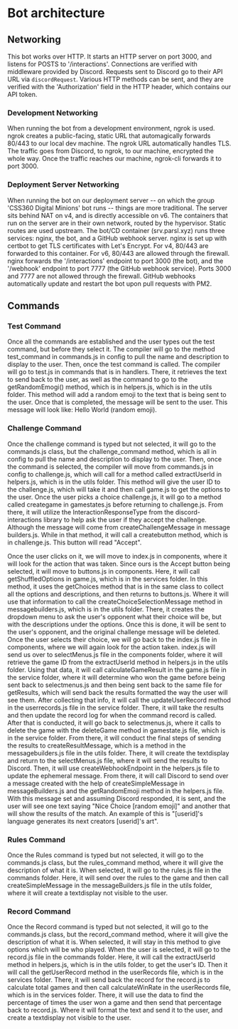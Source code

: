 # Bot architecture

## Networking
This bot works over HTTP. It starts an HTTP server on port 3000, and listens for POSTS to '/interactions'. Connections are verified with middleware provided by Discord. Requests sent to Discord go to their API URL via `discordRequest`. Various HTTP methods can be sent, and they are verified with the 'Authorization' field in the HTTP header, which contains our API token.

### Development Networking

When running the bot from a development environment, ngrok is used. ngrok creates a public-facing, static URL that automagically forwards 80/443 to our local dev machine. The ngrok URL automatically handles TLS. The traffic goes from Discord, to ngrok, to our machine, encrypted the whole way. Once the traffic reaches our machine, ngrok-cli forwards it to port 3000.

### Deployment Server Networking

When running the bot on our deployment server -- on which the group 'CSS360 Digital Minions' bot runs -- things are more traditional. The server sits behind NAT on v4, and is directly accessible on v6. The containers that run on the server are in their own network, routed by the hypervisor. Static routes are used upstream. The bot/CD container (srv.parsl.xyz) runs three services: nginx, the bot, and a GitHub webhook server. nginx is set up with certbot to get TLS certificates with Let's Encrypt. For v4, 80/443 are forwarded to this container. For v6, 80/443 are allowed through the firewall. nginx forwards the '/interactions' endpoint to port 3000 (the bot), and the '/webhook' endpoint to port 7777 (the GitHub webhook service). Ports 3000 and 7777 are not allowed through the firewall. GitHub webhooks automatically update and restart the bot upon pull requests with PM2.

## Commands

### Test Command
Once all the commands are established and the user types out the test command, but before they select it. 
The compiler will go to the method test_command in commands.js in config to pull the name and description to display to the user. 
Then, once the test command is called. The compiler will go to test.js in commands that is in handlers. There, it retrieves the text to 
send back to the user, as well as the command to go to the getRandomEmogi() method, which is in helpers.js, which is in the utils folder. This method 
will add a random emoji to the text that is being sent to the user. Once that is completed, the message will be sent to the user. This message will look 
like: Hello World (random emoji).
      
### Challenge Command

Once the challenge command is typed but not selected, it will go to the commands.js class, but the challenge_command method, which is all in config to pull the name and description to display to the user. Then, once the command is selected, the compiler will move from commands.js in config to challenge.js, which will call for a method called extractUserId in helpers.js, which is in the utils folder. This method will give the user ID to the challenge.js, which will take it and then call game.js to get the options to the user. Once the user picks a choice challenge.js, it will go to a method called creategame in gamestates.js before returning to challenge.js. From there, it will utilize the InteractionResponseType from the discord-interactions library to help ask the user if they accept the challenge. Although the message will come from createChallengeMessage in message builders.js. While in that method, it will call a createbutton method, which is in challenge.js. This button will read "Accept". 

Once the user clicks on it, we will move to index.js in components, where it will look for the action that was taken. Since ours is the Accept button being selected, it will move to buttons.js in components. Here, it will call getShuffledOptions in game.js, which is in the services folder. In this method, it uses the getChoices method that is in the same class to collect all the options and descriptions, and then returns to buttons.js. Where it will use that information to call the createChoiceSelectionMessage method in messagebuilders.js, which is in the utils folder. There, it creates the dropdown menu to ask the user's opponent what their choice will be, but with the descriptions under the options. Once this is done, it will be sent to the user's opponent, and the original challenge message will be deleted. Once the user selects their choice, we will go back to the index.js file in components, where we will again look for the action taken. index.js will send us over to selectMenus.js file in the components folder, where it will retrieve the game ID from the extractUserId method in helpers.js in the utils folder. Using that data, it will call calculateGameResult in the game.js file in the service folder, where it will determine who won the game before being sent back to selectmenus.js and then being sent back to the same file for getResults, which will send back the results formatted the way the user will see them. After collecting that info, it will call the updateUserRecord method in the userrecords.js file in the service folder. There, it will take the results and then update the record log for when the command record is called. After that is conducted, it will go back to selectmenus.js, where it calls to delete the game with the deleteGame method in gamestate.js file, which is in the service folder. From there, it will conduct the final steps of sending the results to createResultMessage, which is a method in the messagebuilders.js file in the utils folder. There, it will create the textdisplay and return to the selectMenus.js file, where it will send the results to Discord. Then, it will use createWebhookEndpoint in the helpers.js file to update the ephemeral message. From there, it will call Discord to send over a message created with the help of createSimpleMessage in messageBuilders.js and the getRandomEmoji method in the helpers.js file. With this message set and assuming Discord responded, it is sent, and the user will see one text saying "Nice Choice [random emoji]" and another that will show the results of the match. An example of this is "[userid]'s language generates its next creators [userid]'s art".

### Rules Command

Once the Rules command is typed but not selected, it will go to the commands.js class, but the rules_command method, where it will give the description of what it is. When selected, it will go to the rules.js file in the commands folder. Here, it will send over the rules to the game and then call createSimpleMessage in the messageBuilders.js file in the utils folder, where it will create a textdisplay not visible to the user.

### Record Command

Once the Record command is typed but not selected, it will go to the commands.js class, but the record_command method, where it will give the description of what it is. When selected, it will stay in this method to give options which will be who played. When the user is selected, it will go to the record.js file in the commands folder. Here, it will call the extractUserId method in helpers.js, which is in the utils folder, to get the user's ID. Then it will call the getUserRecord method in the userRecords file, which is in the services folder. There, it will send back the record for the record.js to calculate total games and then call calculateWinRate in the userRecords file, which is in the services folder. There, it will use the data to find the percentage of times the user won a game and then send that percentage back to record.js. Where it will format the text and send it to the user, and create a textdisplay not visible to the user.

